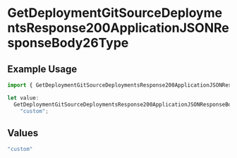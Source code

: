 # GetDeploymentGitSourceDeploymentsResponse200ApplicationJSONResponseBody26Type

## Example Usage

```typescript
import { GetDeploymentGitSourceDeploymentsResponse200ApplicationJSONResponseBody26Type } from "@vercel/sdk/models/operations";

let value:
  GetDeploymentGitSourceDeploymentsResponse200ApplicationJSONResponseBody26Type =
    "custom";
```

## Values

```typescript
"custom"
```